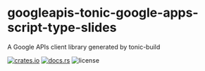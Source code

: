 # googleapis-tonic-google-apps-script-type-slides

A Google APIs client library generated by tonic-build

[![crates.io](https://img.shields.io/crates/v/googleapis-tonic-google-apps-script-type-slides)](https://crates.io/crates/googleapis-tonic-google-apps-script-type-slides)
[![docs.rs](https://img.shields.io/docsrs/googleapis-tonic-google-apps-script-type-slides)](https://docs.rs/googleapis-tonic-google-apps-script-type-slides)
![license](https://img.shields.io/crates/l/googleapis-tonic-google-apps-script-type-slides)
